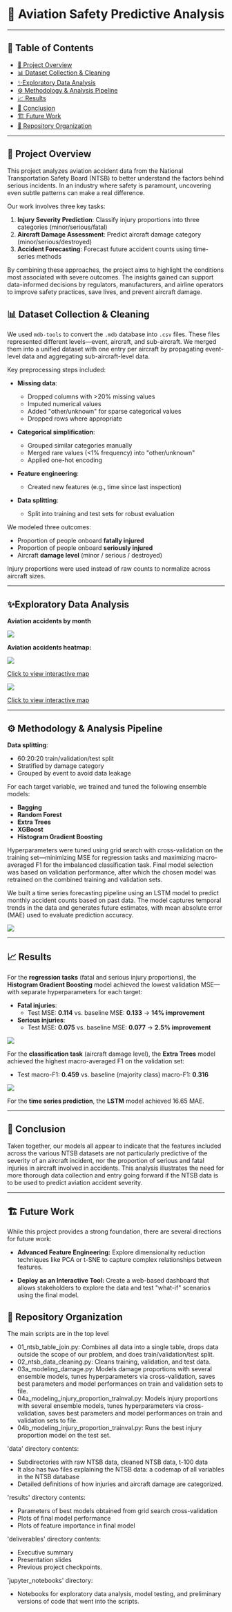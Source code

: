 


# 🎯 Aviation Safety Predictive Analysis

---

## 📜 Table of Contents
- [📖 Project Overview](#-project-overview)
- [📊 Dataset Collection \& Cleaning](#-dataset-collection--cleaning)
- [✨Exploratory Data Analysis](#exploratory-data-analysis)
- [⚙️ Methodology \& Analysis Pipeline](#️-methodology--analysis-pipeline)
- [📈 Results](#-results)
- [🚀  Conclusion](#--conclusion)
- [🏗️ Future Work](#️-future-work)
- [📌 Repository Organization](#-repository-organization)

---

## 📖 Project Overview

This project analyzes aviation accident data from the National Transportation Safety Board (NTSB) to better understand the factors behind serious incidents. In an industry where safety is paramount, uncovering even subtle patterns can make a real difference.

Our work involves three key tasks:

1. **Injury Severity Prediction**: Classify injury proportions into three categories (minor/serious/fatal)
2. **Aircraft Damage Assessment**: Predict aircraft damage category (minor/serious/destroyed)
3. **Accident Forecasting**: Forecast future accident counts using time-series methods

By combining these approaches, the project aims to highlight the conditions most associated with severe outcomes. The insights gained can support data-informed decisions by regulators, manufacturers, and airline operators to improve safety practices, save lives, and prevent aircraft damage.


## 📊 Dataset Collection & Cleaning



We used `mdb-tools` to convert the `.mdb` database into `.csv` files. These files represented different levels—event, aircraft, and sub-aircraft. We merged them into a unified dataset with one entry per aircraft by propagating event-level data and aggregating sub-aircraft-level data.

Key preprocessing steps included:

- **Missing data**:
  - Dropped columns with >20% missing values
  - Imputed numerical values
  - Added "other/unknown" for sparse categorical values
  - Dropped rows where appropriate

- **Categorical simplification**:
  - Grouped similar categories manually
  - Merged rare values (<1% frequency) into "other/unknown"
  - Applied one-hot encoding

- **Feature engineering**:
  - Created new features (e.g., time since last inspection)

- **Data splitting**:
  - Split into training and test sets for robust evaluation

We modeled three outcomes:

- Proportion of people onboard **fatally injured**
- Proportion of people onboard **seriously injured**
- Aircraft **damage level** (minor / serious / destroyed)

Injury proportions were used instead of raw counts to normalize across aircraft sizes.

---

## ✨Exploratory Data Analysis

**Aviation accidents by month**

![](img/monthly_accidents.png)

**Aviation accidents heatmap:**

![](img/heatmap.png)

[Click to view interactive map](https://raw.githack.com/TheErdosInstitute-Summer2025-Project/aviation-project/main/img/heatmap.html)




![](img/interactive_heatmap.png)

[Click to view interactive map](https://raw.githack.com/TheErdosInstitute-Summer2025-Project/aviation-project/main/img/interactive_heatmap.html)

---

## ⚙️ Methodology & Analysis Pipeline

**Data splitting**:
  - 60:20:20 train/validation/test split
  - Stratified by damage category
  - Grouped by event to avoid data leakage

For each target variable, we trained and tuned the following ensemble models:

- **Bagging**
- **Random Forest**
- **Extra Trees**
- **XGBoost**
- **Histogram Gradient Boosting**

Hyperparameters were tuned using grid search with cross-validation on the training set—minimizing MSE for regression tasks and maximizing macro-averaged F1 for the imbalanced classification task. Final model selection was based on validation performance, after which the chosen model was retrained on the combined training and validation sets.

We built a time series forecasting pipeline using an LSTM model to predict monthly accident counts based on past data. The model captures temporal trends in the data and generates future estimates, with mean absolute error (MAE) used to evaluate prediction accuracy.

![](img/time_series_pred.png)

---



## 📈 Results


For the **regression tasks** (fatal and serious injury proportions), the **Histogram Gradient Boosting** model achieved the lowest validation MSE—with separate hyperparameters for each target:

- **Fatal injuries**:
  - Test MSE: **0.114** vs. baseline MSE: **0.133** → **14% improvement**
- **Serious injuries**:
  - Test MSE: **0.075** vs. baseline MSE: **0.077** → **2.5% improvement**

![](results/model_performance/regression_res.png)

For the **classification task** (aircraft damage level), the **Extra Trees** model achieved the highest macro-averaged F1 on the validation set:

- Test macro-F1: **0.459** vs. baseline (majority class) macro-F1: **0.316**

![](results/model_performance/classification_res.png)

For the **time series prediction**, the **LSTM** model achieved 16.65 MAE.

---

## 🚀  Conclusion

Taken together, our models all appear to indicate that the features included across the various NTSB datasets are not particularly predictive of the severity of an aircraft incident, nor the proportion of serious and fatal injuries in aircraft involved in accidents. This analysis illustrates the need for more thorough data collection and entry going forward if the NTSB data is to be used to predict aviation accident severity. 

---

## 🏗️ Future Work

While this project provides a strong foundation, there are several directions for future work:

* **Advanced Feature Engineering:** Explore dimensionality reduction techniques like PCA or t-SNE to capture complex relationships between features.

* **Deploy as an Interactive Tool:** Create a web-based dashboard that allows stakeholders to explore the data and test "what-if" scenarios using the final model.


## 📌 Repository Organization

The main scripts are in the top level 
 - 01_ntsb_table_join.py: Combines all data into a single table, drops data outside the scope of our problem, and does train/validation/test split.
 - 02_ntsb_data_cleaning.py: Cleans training, validation, and test data.
 - 03a_modeling_damage.py: Models damage proportions with several ensemble models, tunes hyperparameters via cross-validation, saves best parameters and model performances on train and validation sets to file.
 - 04a_modeling_injury_proportion_trainval.py: Models injury proportions with several ensemble models, tunes hyperparameters via cross-validation, saves best parameters and model performances on train and validation sets to file.
 - 04b_modeling_injury_proportion_trainval.py: Runs the best injury proportion model on the test set.
 
'data' directory contents:
  - Subdirectories with raw NTSB data, cleaned NTSB data, t-100 data
  - It also has two files explaining the NTSB data: a codemap of all variables in the NTSB database
  - Detailed definitions of how injuries and aircraft damage are categorized.
 
'results' directory contents:
  - Parameters of best models obtained from grid search cross-validation
  - Plots of final model performance
  - Plots of feature importance in final model
 
'deliverables' directory contents:
  - Executive summary
  - Presentation slides
  - Previous project checkpoints.
 
'jupyter_notebooks' directory:
 - Notebooks for exploratory data analysis, model testing, and preliminary versions of code that went into the scripts.
